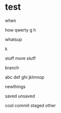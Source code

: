 # test
when

how
qwerty
g
h


whatsup

k

stuff
more stuff

branch

abc
def
ghi
jklmnop

newthings

saved
unsaved

cool
commit staged
other